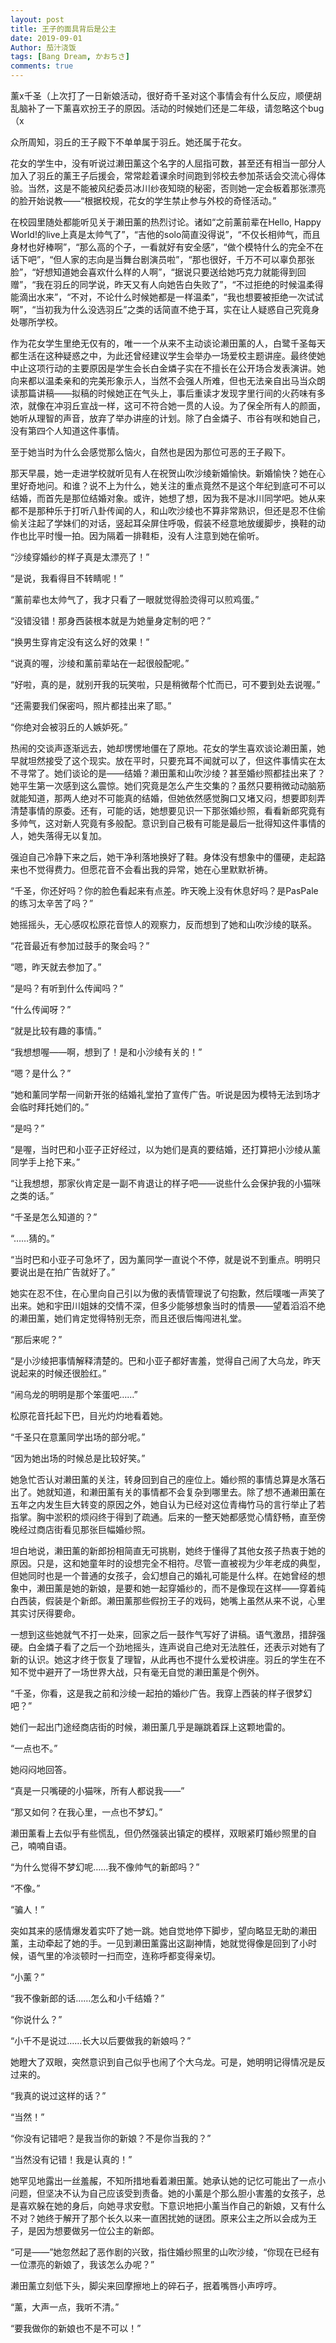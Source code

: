 ```yaml
---
layout: post
title: 王子的面具背后是公主
date: 2019-09-01
Author: 茄汁浇饭 
tags: [Bang Dream, かおちさ]
comments: true
---
```


薰x千圣（上次打了一日新娘活动，很好奇千圣对这个事情会有什么反应，顺便胡乱脑补了一下薰喜欢扮王子的原因。活动的时候她们还是二年级，请忽略这个bug（x

众所周知，羽丘的王子殿下不单单属于羽丘。她还属于花女。

花女的学生中，没有听说过濑田薰这个名字的人屈指可数，甚至还有相当一部分人加入了羽丘的薰王子后援会，常常趁着课余时间跑到邻校去参加茶话会交流心得体验。当然，这是不能被风纪委员冰川纱夜知晓的秘密，否则她一定会板着那张漂亮的脸开始说教——“根据校规，花女的学生禁止参与外校的奇怪活动。”

在校园里随处都能听见关于濑田薰的热烈讨论。诸如“之前薰前辈在Hello, Happy World!的live上真是太帅气了”，“吉他的solo简直没得说”，“不仅长相帅气，而且身材也好棒啊”，“那么高的个子，一看就好有安全感”，“做个模特什么的完全不在话下吧”，“但人家的志向是当舞台剧演员啦”，“那也很好，千万不可以辜负那张脸”，“好想知道她会喜欢什么样的人啊”，“据说只要送给她巧克力就能得到回赠”，“我在羽丘的同学说，昨天又有人向她告白失败了”，“不过拒绝的时候温柔得能滴出水来”，“不对，不论什么时候她都是一样温柔”，“我也想要被拒绝一次试试啊”，“当初我为什么没选羽丘”之类的话简直不绝于耳，实在让人疑惑自己究竟身处哪所学校。

作为花女学生里绝无仅有的，唯一一个从来不主动谈论濑田薰的人，白鹭千圣每天都生活在这种疑惑之中，为此还曾经建议学生会举办一场爱校主题讲座。最终使她中止这项行动的主要原因是学生会长白金燐子实在不擅长在公开场合发表演讲。她向来都以温柔亲和的完美形象示人，当然不会强人所难，但也无法亲自出马当众朗读那篇讲稿——拟稿的时候她正在气头上，事后重读才发现字里行间的火药味有多浓，就像在冲羽丘宣战一样，这可不符合她一贯的人设。为了保全所有人的颜面，她听从理智的声音，放弃了举办讲座的计划。除了白金燐子、市谷有咲和她自己，没有第四个人知道这件事情。

至于她当时为什么会感觉那么恼火，自然也是因为那位可恶的王子殿下。

那天早晨，她一走进学校就听见有人在祝贺山吹沙绫新婚愉快。新婚愉快？她在心里好奇地问。和谁？说不上为什么，她关注的重点竟然不是这个年纪到底可不可以结婚，而首先是那位结婚对象。或许，她想了想，因为我不是冰川同学吧。她从来都不是那种乐于打听八卦传闻的人，和山吹沙绫也不算非常熟识，但还是忍不住偷偷关注起了学妹们的对话，竖起耳朵屏住呼吸，假装不经意地放缓脚步，换鞋的动作也比平时慢一拍。因为隔着一排鞋柜，没有人注意到她在偷听。

“沙绫穿婚纱的样子真是太漂亮了！”

“是说，我看得目不转睛呢！”

“薰前辈也太帅气了，我才只看了一眼就觉得脸烫得可以煎鸡蛋。”

“没错没错！那身西装根本就是为她量身定制的吧？”

“换男生穿肯定没有这么好的效果！”

“说真的喔，沙绫和薰前辈站在一起很般配呢。”

“好啦，真的是，就别开我的玩笑啦，只是稍微帮个忙而已，可不要到处去说喔。”

“还需要我们保密吗，照片都挂出来了耶。”

“你绝对会被羽丘的人嫉妒死。”

热闹的交谈声逐渐远去，她却愣愣地僵在了原地。花女的学生喜欢谈论濑田薰，她早就坦然接受了这个现实。放在平时，只要充耳不闻就可以了，但这件事情实在太不寻常了。她们谈论的是——结婚？濑田薰和山吹沙绫？甚至婚纱照都挂出来了？她平生第一次感到这么震惊。她们究竟是怎么产生交集的？虽然只要稍微动动脑筋就能知道，那两人绝对不可能真的结婚，但她依然感觉胸口又堵又闷，想要即刻弄清楚事情的原委。还有，可能的话，她想要见识一下那张婚纱照，看看新郎究竟有多帅气，这对新人究竟有多般配。意识到自己极有可能是最后一批得知这件事情的人，她失落得无以复加。

强迫自己冷静下来之后，她干净利落地换好了鞋。身体没有想象中的僵硬，走起路来也不觉得费力。但愿花音不会看出我的异常，她在心里默默祈祷。

“千圣，你还好吗？你的脸色看起来有点差。昨天晚上没有休息好吗？是PasPale的练习太辛苦了吗？”

她摇摇头，无心感叹松原花音惊人的观察力，反而想到了她和山吹沙绫的联系。

“花音最近有参加过鼓手的聚会吗？”

“嗯，昨天就去参加了。”

“是吗？有听到什么传闻吗？”

“什么传闻呀？”

“就是比较有趣的事情。”

“我想想喔——啊，想到了！是和小沙绫有关的！”

“嗯？是什么？”

“她和薰同学帮一间新开张的结婚礼堂拍了宣传广告。听说是因为模特无法到场才会临时拜托她们的。”

“是吗？”

“是喔，当时巴和小亚子正好经过，以为她们是真的要结婚，还打算把小沙绫从薰同学手上抢下来。”

“让我想想，那家伙肯定是一副不肯退让的样子吧——说些什么会保护我的小猫咪之类的话。”

“千圣是怎么知道的？”

“……猜的。”

“当时巴和小亚子可急坏了，因为薰同学一直说个不停，就是说不到重点。明明只要说出是在拍广告就好了。”

她实在忍不住，在心里向自己引以为傲的表情管理说了句抱歉，然后噗嗤一声笑了出来。她和宇田川姐妹的交情不深，但多少能够想象当时的情景——望着滔滔不绝的濑田薰，她们肯定觉得特别无奈，而且还很后悔闯进礼堂。

“那后来呢？”

“是小沙绫把事情解释清楚的。巴和小亚子都好害羞，觉得自己闹了大乌龙，昨天说起来的时候还很脸红。”

“闹乌龙的明明是那个笨蛋吧……”

松原花音托起下巴，目光灼灼地看着她。

“千圣只在意薰同学出场的部分呢。”

“因为她出场的时候总是比较好笑。”

她急忙否认对濑田薰的关注，转身回到自己的座位上。婚纱照的事情总算是水落石出了。她就知道，和濑田薰有关的事情都不会复杂到哪里去。除了想不通濑田薰在五年之内发生巨大转变的原因之外，她自认为已经对这位青梅竹马的言行举止了若指掌。胸中淤积的烦闷终于得到了疏通。后来的一整天她都感觉心情舒畅，直至傍晚经过商店街看见那张巨幅婚纱照。

坦白地说，濑田薰的新郎扮相简直无可挑剔，她终于懂得了其他女孩子热衷于她的原因。只是，这和她童年时的设想完全不相符。尽管一直被视为少年老成的典型，但她同时也是一个普通的女孩子，会幻想自己的婚礼可能是什么样。在她曾经的想象中，濑田薰是她的新娘，是要和她一起穿婚纱的，而不是像现在这样——穿着纯白西装，假装是个新郎。濑田薰那些假扮王子的戏码，她嘴上虽然从来不说，心里其实讨厌得要命。

一想到这些她就气不打一处来，回家之后一鼓作气写好了讲稿。语气激昂，措辞强硬。白金燐子看了之后一个劲地摇头，连声说自己绝对无法胜任，还表示对她有了新的认识。她这才终于恢复了理智，从此再也不提什么爱校讲座。羽丘的学生在不知不觉中避开了一场世界大战，只有毫无自觉的濑田薰是个例外。

“千圣，你看，这是我之前和沙绫一起拍的婚纱广告。我穿上西装的样子很梦幻吧？”

她们一起出门途经商店街的时候，濑田薰几乎是蹦跳着踩上这颗地雷的。

“一点也不。”

她闷闷地回答。

“真是一只嘴硬的小猫咪，所有人都说我——”

“那又如何？在我心里，一点也不梦幻。”

濑田薰看上去似乎有些慌乱，但仍然强装出镇定的模样，双眼紧盯婚纱照里的自己，喃喃自语。

“为什么觉得不梦幻呢……我不像帅气的新郎吗？”

“不像。”

“骗人！”

突如其来的感情爆发着实吓了她一跳。她自觉地停下脚步，望向略显无助的濑田薰，主动牵起了她的手。一见到濑田薰露出这副神情，她就觉得像是回到了小时候，语气里的冷淡顿时一扫而空，连称呼都变得亲切。

“小薰？”

“我不像新郎的话……怎么和小千结婚？”

“你说什么？”

“小千不是说过……长大以后要做我的新娘吗？”

她瞪大了双眼，突然意识到自己似乎也闹了个大乌龙。可是，她明明记得情况是反过来的。

“我真的说过这样的话？”

“当然！”

“你没有记错吧？是我当你的新娘？不是你当我的？”

“当然没有记错！我是认真的！”

她罕见地露出一丝羞赧，不知所措地看着濑田薰。她承认她的记忆可能出了一点小问题，但坚决不认为自己应该受到责备。她的小薰是个那么胆小害羞的女孩子，总是喜欢躲在她的身后，向她寻求安慰。下意识地把小薰当作自己的新娘，又有什么不对？她终于解开了那个长久以来一直困扰她的谜团。原来公主之所以会成为王子，是因为想要做另一位公主的新郎。

“可是——”她忽然起了恶作剧的兴致，指住婚纱照里的山吹沙绫，“你现在已经有一位漂亮的新娘了，我该怎么办呢？”

濑田薰立刻低下头，脚尖来回摩擦地上的碎石子，抿着嘴唇小声哼哼。

“薰，大声一点，我听不清。”

“要我做你的新娘也不是不可以！”